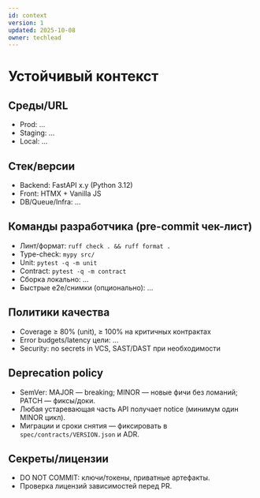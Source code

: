 ```yaml
---
id: context
version: 1
updated: 2025-10-08
owner: techlead
---
```


# Устойчивый контекст

## Среды/URL
- Prod: …
- Staging: …
- Local: …

## Стек/версии
- Backend: FastAPI x.y (Python 3.12)
- Front: HTMX + Vanilla JS
- DB/Queue/Infra: …

## Команды разработчика (pre-commit чек-лист)
- Линт/формат: `ruff check . && ruff format .`
- Type-check: `mypy src/`
- Unit: `pytest -q -m unit`
- Contract: `pytest -q -m contract`
- Сборка локально: …
- Быстрые e2e/снимки (опционально): …

## Политики качества
- Coverage ≥ 80% (unit), ≥ 100% на критичных контрактах
- Error budgets/latency цели: …
- Security: no secrets in VCS, SAST/DAST при необходимости


## Deprecation policy
- SemVer: MAJOR — breaking; MINOR — новые фичи без ломаний; PATCH — фиксы/доки.
- Любая устаревающая часть API получает notice (минимум один MINOR цикл).
- Миграции и сроки снятия — фиксировать в `spec/contracts/VERSION.json` и ADR.

## Секреты/лицензии
- DO NOT COMMIT: ключи/токены, приватные артефакты.
- Проверка лицензий зависимостей перед PR.
